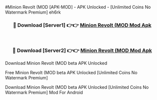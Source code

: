 #Minion Revolt (MOD [APK-MOD] - APK Unlocked - [Unlimited Coins No Watermark Premium] eh6rk



<div align="center">

<h3>🔴 Download [Server1] 👉👉 <a href="https://momento.my/?title=Minion_Revolt_(MOD">Minion Revolt (MOD Mod Apk</a></h3><br>

<h3>🔴 Download [Server2] 👉👉 <a href="https://momento.my/?title=Minion_Revolt_(MOD">Minion Revolt (MOD Mod Apk</a></h3>
</div>



Download Minion Revolt (MOD beta APK Unlocked

Free Minion Revolt (MOD beta APK Unlocked [Unlimited Coins No Watermark Premium]

Download Minion Revolt (MOD beta APK Unlocked [Unlimited Coins No Watermark Premium] Mod For Android
